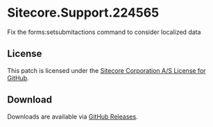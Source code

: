 # Sitecore.Support.224565
Fix the forms:setsubmitactions command to consider localized data

## License  
This patch is licensed under the [Sitecore Corporation A/S License for GitHub](https://github.com/sitecoresupport/Sitecore.Support.224565/blob/master/LICENSE).  

## Download  
Downloads are available via [GitHub Releases](https://github.com/sitecoresupport/Sitecore.Support.224565/releases).  
